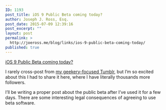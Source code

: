 ```yaml
---
ID: 1193
post_title: iOS 9 Public Beta coming today?
author: Joseph J. Ross, Esq.
post_date: 2015-07-09 12:39:16
post_excerpt: ""
layout: post
permalink: >
  http://joeross.me/blog/links/ios-9-public-beta-coming-today/
published: true
---
```

[iOS 9 Public Beta coming today?](https://beta.apple.com/sp/betaprogram/)

I rarely cross-post from [my geekery-focused Tumblr](http://joeross.tumblr.com), but I’m so excited about this I had to share it here, where I have literally thousands more followers.

I’ll be writing a proper post about the public beta after I’ve used it for a few days. There are some interesting legal consequences of agreeing to use beta software.